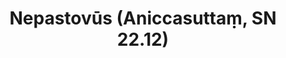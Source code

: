 ---
layout: page
title: 'Nepastovūs (Aniccasuttaṃ, SN 22.12)'
category: susijusios suttos
index: Nepastovumas
sortIndex: 22012
tags: Nepastovumas
suttacentral: sn22.12
---